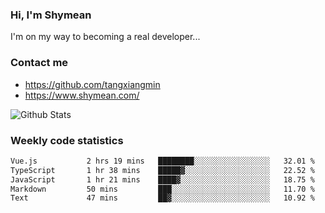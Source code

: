 ### Hi, I'm Shymean

I'm on my way to becoming a real developer...

### Contact me

- <https://github.com/tangxiangmin>
- <https://www.shymean.com/>

![Github Stats](https://github-readme-stats.vercel.app/api?username=tangxiangmin&show_icons=true&theme=dark)


###  Weekly code statistics

<!--START_SECTION:waka-->

```txt
Vue.js           2 hrs 19 mins   ████████░░░░░░░░░░░░░░░░░   32.01 %
TypeScript       1 hr 38 mins    █████▓░░░░░░░░░░░░░░░░░░░   22.52 %
JavaScript       1 hr 21 mins    ████▓░░░░░░░░░░░░░░░░░░░░   18.75 %
Markdown         50 mins         ███░░░░░░░░░░░░░░░░░░░░░░   11.70 %
Text             47 mins         ██▓░░░░░░░░░░░░░░░░░░░░░░   10.92 %
```

<!--END_SECTION:waka-->